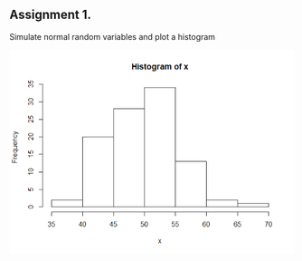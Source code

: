 Assignment 1.
-------------

Simulate normal random variables and plot a histogram

![](assignment-1_files/figure-markdown_github/unnamed-chunk-1-1.png)
